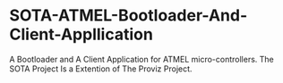 # SOTA-ATMEL-Bootloader-And-Client-Appllication
A Bootloader and A Client Application for ATMEL micro-controllers. The SOTA Project Is a Extention of The Proviz Project.
